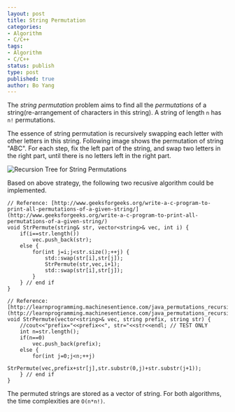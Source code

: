 ```yaml
---
layout: post
title: String Permutation
categories: 
- Algorithm
- C/C++ 
tags:
- Algorithm
- C/C++
status: publish
type: post
published: true
author: Bo Yang
---
```


The _string permutation_ problem aims to find all the _permutations_ of a string(re-arrangement of characters in this string). A string of length `n` has `n!` permutations.

The essence of string permutation is recursively swapping each letter with other letters in this string. Following image shows the permutation of string "ABC". For each step, fix the left part of the string, and swap two letters in the right part, until there is no letters left in the right part. 

![Recursion Tree for String Permutations](http://d2o58evtke57tz.cloudfront.net/wp-content/uploads/NewPermutation.gif)

Based on above strategy, the following two recusive algorithm could be implemented.

	// Reference: [http://www.geeksforgeeks.org/write-a-c-program-to-print-all-permutations-of-a-given-string/](http://www.geeksforgeeks.org/write-a-c-program-to-print-all-permutations-of-a-given-string/)
	void StrPermute(string& str, vector<string>& vec, int i) {
		if(i==str.length())
			vec.push_back(str);
		else {
			for(int j=i;j<str.size();++j) {
				std::swap(str[i],str[j]);
				StrPermute(str,vec,i+1);
				std::swap(str[i],str[j]);
			}
		} // end if
	}

	// Reference: [http://learnprogramming.machinesentience.com/java_permutations_recursion/](http://learnprogramming.machinesentience.com/java_permutations_recursion/)
	void StrPermute(vector<string>& vec, string prefix, string str) {
		//cout<<"prefix="<<prefix<<", str="<<str<<endl; // TEST ONLY
		int n=str.length();
		if(n==0)
			vec.push_back(prefix);
		else {
			for(int j=0;j<n;++j)
				StrPermute(vec,prefix+str[j],str.substr(0,j)+str.substr(j+1));
		} // end if
	}

The permuted strings are stored as a vector of string. For both algorithms, the time complexities are `O(n*n!)`.
